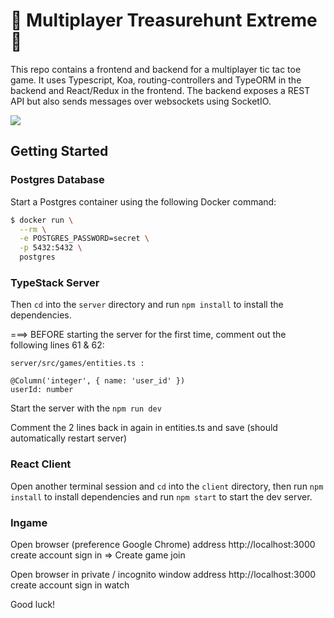 # 🐶 Multiplayer Treasurehunt Extreme 🐶
This repo contains a frontend and backend for a multiplayer tic tac toe game. It uses Typescript, Koa, routing-controllers and TypeORM in the backend and React/Redux in the frontend. The backend exposes a REST API but also sends messages over websockets using SocketIO. 

![](TREASUREHUNT_EXTREME_DEMO.gif)

## Getting Started

### Postgres Database

Start a Postgres container using the following Docker command:

```bash
$ docker run \
  --rm \
  -e POSTGRES_PASSWORD=secret \
  -p 5432:5432 \
  postgres
```

### TypeStack Server

Then `cd` into the `server` directory and run `npm install` to install the dependencies.

===> BEFORE starting the server for the first time, comment out the following lines 61 & 62:

    server/src/games/entities.ts :

    @Column('integer', { name: 'user_id' })
    userId: number

Start the server with the `npm run dev`

Comment the 2 lines back in again in entities.ts and save (should automatically restart server)

### React Client

Open another terminal session and `cd` into the `client` directory, then run `npm install` to install dependencies and run `npm start` to start the dev server.

### Ingame

Open browser (preference Google Chrome)
address http://localhost:3000 
create account
sign in
=> Create game 
join

Open browser in private / incognito window
address http://localhost:3000 
create account
sign in
watch

Good luck!